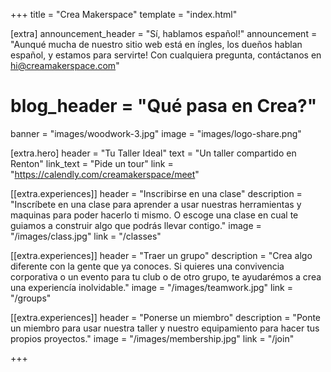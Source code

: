 +++
title = "Crea Makerspace"
template = "index.html"

[extra]
announcement_header = "Sí, hablamos español!"
announcement = "Aunqué mucha de nuestro sitio web está en íngles, los dueños hablan español, y estamos para servirte! Con cualquiera pregunta, contáctanos en hi@creamakerspace.com"
# blog_header = "Qué pasa en Crea?"
banner = "images/woodwork-3.jpg"
image = "images/logo-share.png"

[extra.hero]
header = "Tu Taller Ideal"
text = "Un taller compartido en Renton"
link_text = "Pide un tour"
link = "https://calendly.com/creamakerspace/meet"

[[extra.experiences]]
header = "Inscribirse en una clase"
description = "Inscríbete en una clase para aprender a usar nuestras herramientas y maquinas para poder hacerlo ti mismo. O escoge una clase en cual te guiamos a construir algo que podrás llevar contigo."
image = "/images/class.jpg"
link = "/classes"

[[extra.experiences]]
header = "Traer un grupo"
description = "Crea algo diferente con la gente que ya conoces. Si quieres una convivencia corporativa o un evento para tu club o de otro grupo, te ayudarémos a crea una experiencía inolvidable."
image = "/images/teamwork.jpg"
link = "/groups"

[[extra.experiences]]
header = "Ponerse un miembro"
description = "Ponte un miembro para usar nuestra taller y nuestro equipamiento para hacer tus propios proyectos."
image = "/images/membership.jpg"
link = "/join"

+++

